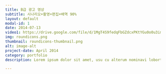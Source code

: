 ```yaml
---
title: B급 광고 영상
subtitle: 시나리오+촬영+편집+배역 90%
layout: default
modal-id: 1
date: 2014-07-13
video1: https://drive.google.com/file/d/1MgT4S9fedqFbGZdcxPKtYGu0o0u3imlK/preview
img: roundicons.png
thumbnail: roundicons-thumbnail.png
alt: image-alt
project-date: April 2014
category: portfolio
description: Lorem ipsum dolor sit amet, usu cu alterum nominavi lobortis. At duo novum diceret. Tantas apeirian vix et, usu sanctus postulant inciderint ut, populo diceret necessitatibus in vim. Cu eum dicam feugiat noluisse.

---
```

